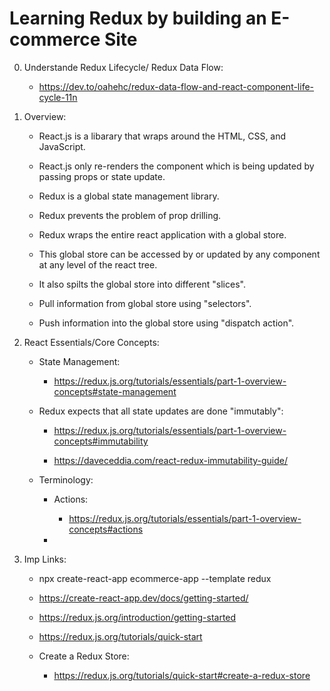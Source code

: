 # Learning Redux by building an E-commerce Site

0. Understande Redux Lifecycle/ Redux Data Flow:

    - https://dev.to/oahehc/redux-data-flow-and-react-component-life-cycle-11n

0. Overview:

    - React.js is a libarary that wraps around the HTML, CSS, and JavaScript.

    - React.js only re-renders the component which is being updated by passing props or state update.

    - Redux is a global state management library.

    - Redux prevents the problem of prop drilling.

    - Redux wraps the entire react application with a global store.

    - This global store can be accessed by or updated by any component at any level of the react tree.

    - It also spilts the global store into different "slices".

    - Pull information from global store using "selectors".

    - Push information into the global store using "dispatch action".

1. React Essentials/Core Concepts:

    - State Management:

        - https://redux.js.org/tutorials/essentials/part-1-overview-concepts#state-management

    - Redux expects that all state updates are done "immutably":
    
        - https://redux.js.org/tutorials/essentials/part-1-overview-concepts#immutability

        - https://daveceddia.com/react-redux-immutability-guide/
    
    - Terminology:

        - Actions:

            - https://redux.js.org/tutorials/essentials/part-1-overview-concepts#actions

        - 


1. Imp Links:

    - npx create-react-app ecommerce-app --template redux


    - https://create-react-app.dev/docs/getting-started/

    - https://redux.js.org/introduction/getting-started

    - https://redux.js.org/tutorials/quick-start

    - Create a Redux Store:

        - https://redux.js.org/tutorials/quick-start#create-a-redux-store